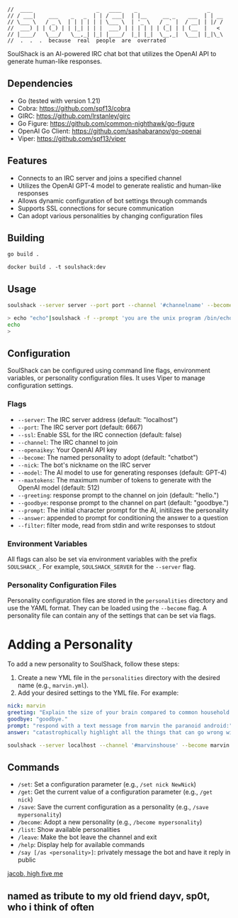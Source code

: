     //  ____                    _   ____    _                      _
    // / ___|    ___    _   _  | | / ___|  | |__     __ _    ___  | | __
    // \___ \   / _ \  | | | | | | \___ \  | '_ \   / _` |  / __| | |/ /
    //  ___) | | (_) | | |_| | | |  ___) | | | | | | (_| | | (__  |   <
    // |____/   \___/   \__,_| |_| |____/  |_| |_|  \__,_|  \___| |_|\_\
    //  .  .  .  because  real  people  are  overrated

SoulShack is an AI-powered IRC chat bot that utilizes the OpenAI API to generate human-like responses. 


## Dependencies

- Go (tested with version 1.21)
- Cobra: https://github.com/spf13/cobra
- GIRC: https://github.com/lrstanley/girc
- Go Figure: https://github.com/common-nighthawk/go-figure
- OpenAI Go Client: https://github.com/sashabaranov/go-openai
- Viper: https://github.com/spf13/viper

## Features

- Connects to an IRC server and joins a specified channel
- Utilizes the OpenAI GPT-4 model to generate realistic and human-like responses
- Allows dynamic configuration of bot settings through commands
- Supports SSL connections for secure communication
- Can adopt various personalities by changing configuration files


## Building

```bash
go build .
```

```
docker build . -t soulshack:dev
```

## Usage

```bash
soulshack --server server --port port --channel '#channelname' --become personality --ssl 
```

```bash
> echo "echo"|soulshack -f --prompt 'you are the unix program /bin/echo'
echo
>
```

## Configuration

SoulShack can be configured using command line flags, environment variables, or personality configuration files. It uses Viper to manage configuration settings.

### Flags

- `--server`: The IRC server address (default: "localhost")
- `--port`: The IRC server port (default: 6667)
- `--ssl`: Enable SSL for the IRC connection (default: false)
- `--channel`: The IRC channel to join
- `--openaikey`: Your OpenAI API key
- `--become`: The named personality to adopt (default: "chatbot")
- `--nick`: The bot's nickname on the IRC server
- `--model`: The AI model to use for generating responses (default: GPT-4)
- `--maxtokens`: The maximum number of tokens to generate with the OpenAI model (default: 512)
- `--greeting`: response prompt to the channel on join (default: "hello.")
- `--goodbye`:  response prompt to the channel on part (default: "goodbye.")
- `--prompt`: The initial character prompt for the AI, initilizes the personality
- `--answer`: appended to prompt for conditioning the answer to a question
- `--filter`: filter mode, read from stdin and write responses to stdout

### Environment Variables

All flags can also be set via environment variables with the prefix `SOULSHACK_`. For example, `SOULSHACK_SERVER` for the `--server` flag.

### Personality Configuration Files

Personality configuration files are stored in the `personalities` directory and use the YAML format. They can be loaded using the `--become` flag. A personality file can contain any of the settings that can be set via flags.

# Adding a Personality

To add a new personality to SoulShack, follow these steps:

1. Create a new YML file in the `personalities` directory with the desired name (e.g., `marvin.yml`).
2. Add your desired settings to the YML file. For example:

```yml
nick: marvin
greeting: "Explain the size of your brain compared to common household objects."
goodbye: "goodbye."
prompt: "respond with a text message from marvin the paranoid android:"
answer: "catastrophically highlight all the things that can go wrong with scenerios associated with the text: "
```

```bash
soulshack --server localhost --channel '#marvinshouse' --become marvin 
```

## Commands

- `/set`: Set a configuration parameter (e.g., `/set nick NewNick`)
- `/get`: Get the current value of a configuration parameter (e.g., `/get nick`)
- `/save`: Save the current configuration as a personality (e.g., `/save mypersonality`)
- `/become`: Adopt a new personality (e.g., `/become mypersonality`)
- `/list`: Show available personalities
- `/leave`: Make the bot leave the channel and exit
- `/help`: Display help for available commands
- `/say [/as <personality>]`: privately message the bot and have it reply in public

[jacob, high five me](https://i.redd.it/8y2blwiyvira1.png)

## named as tribute to my old friend dayv, sp0t, who i think of often
